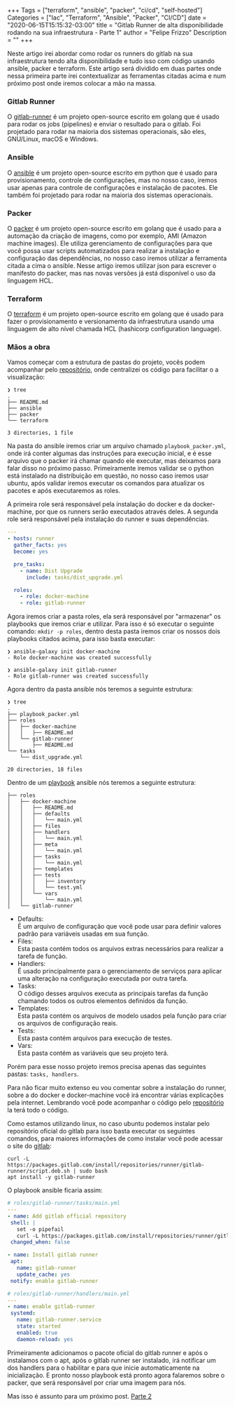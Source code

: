 +++
Tags = ["terraform", "ansible", "packer", "ci/cd", "self-hosted"]
Categories = ["Iac", "Terraform", "Ansible", "Packer", "CI/CD"]
date = "2020-06-15T15:15:32-03:00"
title = "Gitlab Runner de alta disponibilidade rodando na sua infraestrutura - Parte 1"
author = "Felipe Frizzo"
Description = ""
+++

Neste artigo irei abordar como rodar os runners do gitlab na sua infraestrutura tendo alta disponibilidade e tudo isso com código usando ansible, packer e terraform. Este artigo será dividido em duas partes onde nessa primeira parte irei contextualizar as ferramentas citadas acima e num próximo post onde iremos colocar a mão na massa.

### Gitlab Runner

O [gitlab-runner](https://docs.gitlab.com/runner/) é um projeto open-source escrito em golang que é usado para rodar os jobs (pipelines) e enviar o resultado para o gitlab. Foi projetado para rodar na maioria dos sistemas operacionais, são eles, GNU/Linux, macOS e Windows.

### Ansible

O [ansible](https://www.ansible.com/) é um projeto open-source escrito em python que é usado para provisionamento, controle de configurações, mas no nosso caso, iremos usar apenas para controle de configurações e instalação de pacotes. Ele também foi projetado para rodar na maioria dos sistemas operacionais.

### Packer

O [packer](https://www.packer.io/) é um projeto open-source escrito em golang que é usado para a automação da criação de imagens, como por exemplo, AMI (Amazon machine images). Ele utiliza gerenciamento de configurações para que você possa usar scripts automatizados para realizar a instalação e configuração das dependências, no nosso caso iremos utilizar a ferramenta citada a cima o ansible. Nesse artigo iremos utilizar json para escrever o manifesto do packer, mas nas novas versões já está disponível o uso da linguagem HCL.

### Terraform

O [terraform](http://terraform.io/) é um projeto open-source escrito em golang que é usado para fazer o provisionamento e versionamento da infraestrutura usando uma linguagem de alto nível chamada HCL (hashicorp configuration language).

### Mãos a obra

Vamos começar com a estrutura de pastas do projeto, vocês podem acompanhar pelo [repositório](https://github.com/felipefrizzo/gitlab-runner), onde centralizei os código para facilitar o a visualização:

```shell
❯ tree
.
├── README.md
├── ansible
├── packer
└── terraform

3 directories, 1 file
```

Na pasta do ansible iremos criar um arquivo chamado `playbook_packer.yml`, onde irá conter algumas das instruções para execução inicial, e é esse arquivo que o packer irá chamar quando ele executar, mas deixamos para falar disso no próximo passo. Primeiramente iremos validar se o python está instalado na distribuição em questão, no nosso caso iremos usar ubuntu, após validar iremos executar os comandos para atualizar os pacotes e após executaremos as roles.

A primeira role será responsável pela instalação do docker e da docker-machine, por que os runners serão executados através deles. A segunda role será responsável pela instalação do runner e suas dependências.

```yml
---
- hosts: runner
  gather_facts: yes
  become: yes

  pre_tasks:
    - name: Dist Upgrade
      include: tasks/dist_upgrade.yml

  roles:
    - role: docker-machine
    - role: gitlab-runner
```

Agora iremos criar a pasta roles, ela será responsável por "armazenar" os playbooks que iremos criar e utilizar. Para isso é só executar o seguinte comando: `mkdir -p roles`, dentro desta pasta iremos criar os nossos dois playbooks citados acima, para isso basta executar:

```shell
❯ ansible-galaxy init docker-machine
- Role docker-machine was created successfully

❯ ansible-galaxy init gitlab-runner
- Role gitlab-runner was created successfully
```

Agora dentro da pasta ansible nós teremos a seguinte estrutura:

```shell
❯ tree
.
├── playbook_packer.yml
├── roles
│   ├── docker-machine
│   │   ├── README.md
│   └── gitlab-runner
│       ├── README.md
└── tasks
    └── dist_upgrade.yml

20 directories, 18 files
```

Dentro de um [playbook](https://docs.ansible.com/ansible/latest/user_guide/playbooks_intro.html#playbooks-intro) ansible nós teremos a seguinte estrutura:

```shell
├── roles
│   ├── docker-machine
│   │   ├── README.md
│   │   ├── defaults
│   │   │   └── main.yml
│   │   ├── files
│   │   ├── handlers
│   │   │   └── main.yml
│   │   ├── meta
│   │   │   └── main.yml
│   │   ├── tasks
│   │   │   └── main.yml
│   │   ├── templates
│   │   ├── tests
│   │   │   ├── inventory
│   │   │   └── test.yml
│   │   └── vars
│   │       └── main.yml
│   └── gitlab-runner
```

* Defaults:  
  É um arquivo de configuração que você pode usar para definir valores padrão para variáveis usadas em sua função.  
* Files:  
  Esta pasta contém todos os arquivos extras necessários para realizar a tarefa de função.  
* Handlers:  
  É usado principalmente para o gerenciamento de serviços para aplicar uma alteração na configuração executada por outra tarefa.  
* Tasks:  
  O código desses arquivos executa as principais tarefas da função chamando todos os outros elementos definidos da função.  
* Templates:  
  Esta pasta contém os arquivos de modelo usados pela função para criar os arquivos de configuração reais.  
* Tests:  
  Esta pasta contém arquivos para execução de testes.  
* Vars:  
  Esta pasta contém as variáveis que seu projeto terá.  

Porém para esse nosso projeto iremos precisa apenas das seguintes pastas: `tasks, handlers`.

Para não ficar muito extenso eu vou comentar sobre a instalação do runner, sobre a do docker e docker-machine você irá encontrar várias explicações pela internet. Lembrando você pode acompanhar o código pelo [repositório](https://github.com/felipefrizzo/gitlab-runner) la terá todo o código.

Como estamos utilizando linux, no caso ubuntu podemos instalar pelo repositório oficial do gitlab para isso basta executar os seguintes comandos, para maiores informações de como instalar você pode acessar o site do [gitlab](https://docs.gitlab.com/runner/install/):

```shell
curl -L https://packages.gitlab.com/install/repositories/runner/gitlab-runner/script.deb.sh | sudo bash
apt install -y gitlab-runner
```

O playbook ansible ficaria assim:

```yml
# roles/gitlab-runner/tasks/main.yml
---
- name: Add gitlab official repository
 shell: |
   set -o pipefail
   curl -L https://packages.gitlab.com/install/repositories/runner/gitlab-runner/script.deb.sh | /bin/bash
 changed_when: false

- name: Install gitlab runner
 apt:
   name: gitlab-runner
   update_cache: yes
 notify: enable gitlab-runner

# roles/gitlab-runner/handlers/main.yml
---
- name: enable gitlab-runner
 systemd:
   name: gitlab-runner.service
   state: started
   enabled: true
   daemon-reload: yes
```

Primeiramente adicionamos o pacote oficial do gitlab runner e após o instalamos com o apt, após o gitlab runner ser instalado, irá notificar um dos handlers para o habilitar e para que inicie automaticamente na inicialização. E pronto nosso playbook está pronto agora falaremos sobre o packer, que será responsável por criar uma imagem para nós.

Mas isso é assunto para um próximo post. [Parte 2](http://felipefrizzo.github.io/post/self-hosted-gitlab-runner-with-iac-part-2/)

